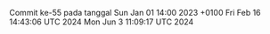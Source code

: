 Commit ke-55 pada tanggal Sun Jan 01 14:00 2023 +0100
Fri Feb 16 14:43:06 UTC 2024
Mon Jun  3 11:09:17 UTC 2024
